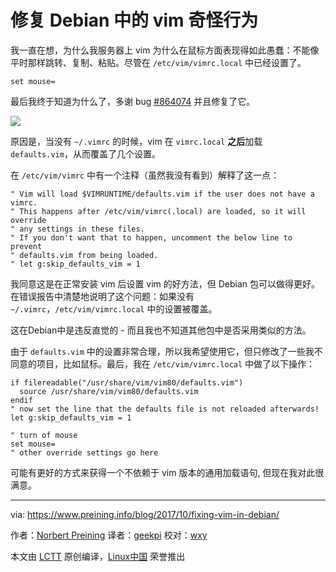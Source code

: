 修复 Debian 中的 vim 奇怪行为
======

我一直在想，为什么我服务器上 vim 为什么在鼠标方面表现得如此愚蠢：不能像平时那样跳转、复制、粘贴。尽管在 `/etc/vim/vimrc.local` 中已经设置了。

```
set mouse=
```

最后我终于知道为什么了，多谢 bug [#864074][1] 并且修复了它。

![][2]

原因是，当没有 `~/.vimrc` 的时候，vim 在 `vimrc.local` **之后**加载 `defaults.vim`，从而覆盖了几个设置。

在 `/etc/vim/vimrc` 中有一个注释（虽然我没有看到）解释了这一点：

```
" Vim will load $VIMRUNTIME/defaults.vim if the user does not have a vimrc.
" This happens after /etc/vim/vimrc(.local) are loaded, so it will override
" any settings in these files.
" If you don't want that to happen, uncomment the below line to prevent
" defaults.vim from being loaded.
" let g:skip_defaults_vim = 1
```

我同意这是在正常安装 vim 后设置 vim 的好方法，但 Debian 包可以做得更好。在错误报告中清楚地说明了这个问题：如果没有 `~/.vimrc`，`/etc/vim/vimrc.local` 中的设置被覆盖。

这在Debian中是违反直觉的 - 而且我也不知道其他包中是否采用类似的方法。

由于 `defaults.vim` 中的设置非常合理，所以我希望使用它，但只修改了一些我不同意的项目，比如鼠标。最后，我在 `/etc/vim/vimrc.local` 中做了以下操作：

```
if filereadable("/usr/share/vim/vim80/defaults.vim")
  source /usr/share/vim/vim80/defaults.vim
endif
" now set the line that the defaults file is not reloaded afterwards!
let g:skip_defaults_vim = 1
 
" turn of mouse
set mouse=
" other override settings go here
```

可能有更好的方式来获得一个不依赖于 vim 版本的通用加载语句, 但现在我对此很满意。

--------------------------------------------------------------------------------

via: https://www.preining.info/blog/2017/10/fixing-vim-in-debian/

作者：[Norbert Preining][a]
译者：[geekpi](https://github.com/geekpi)
校对：[wxy](https://github.com/wxy)

本文由 [LCTT](https://github.com/LCTT/TranslateProject) 原创编译，[Linux中国](https://linux.cn/) 荣誉推出

[a]:https://www.preining.info/blog/author/norbert/
[1]:https://bugs.debian.org/cgi-bin/bugreport.cgi?bug=864074
[2]:https://www.preining.info/blog/wp-content/uploads/2017/10/fixing-debian-vim.jpg
